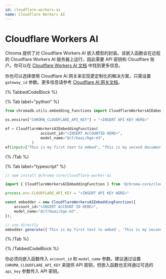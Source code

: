 ```yaml
---
id: cloudflare-workers-ai
name: Cloudflare Workers AI
---
```


# Cloudflare Workers AI

Chroma 提供了对 Cloudflare Workers AI 嵌入模型的封装。该嵌入函数会在远程的 Cloudflare Workers AI 服务器上运行，因此需要 API 密钥和 Cloudflare 账户。你可以在 [Cloudflare Workers AI 文档](https://developers.cloudflare.com/workers-ai/) 中找到更多信息。

你也可以选择使用 Cloudflare AI 网关来实现更定制化的解决方案，只需设置 `gateway_id` 参数。更多信息请参考 [Cloudflare AI 网关文档](https://developers.cloudflare.com/ai-gateway/providers/workersai/)。

{% TabbedCodeBlock %}

{% Tab label="python" %}

```python
from chromadb.utils.embedding_functions import CloudflareWorkersAIEmbeddingFunction

os.environ["CHROMA_CLOUDFLARE_API_KEY"] = "<INSERT API KEY HERE>"

ef = CloudflareWorkersAIEmbeddingFunction(
                account_id="<INSERT ACCOUNTID HERE>",
                model_name="@cf/baai/bge-m3",
            )
ef(input=["This is my first text to embed", "This is my second document"])
```

{% /Tab %}

{% Tab label="typescript" %}

```typescript
// npm install @chroma-core/cloudflare-worker-ai

import { CloudflareWorkersAIEmbeddingFunction } from '@chroma-core/cloudflare-worker-ai';

process.env.CLOUDFLARE_API_KEY = "<INSERT API KEY HERE>"

const embedder = new CloudflareWorkersAIEmbeddingFunction({
    account_id="<INSERT ACCOUNT ID HERE>",
    model_name="@cf/baai/bge-m3",
});

// use directly
embedder.generate(['This is my first text to embed', 'This is my second document']);
```

{% /Tab %}

{% /TabbedCodeBlock %}

你必须向嵌入函数传入 `account_id` 和 `model_name` 参数。建议通过设置 `CHROMA_CLOUDFLARE_API_KEY` 来提供 API 密钥，但嵌入函数也支持通过可选的 `api_key` 参数传入 API 密钥。
